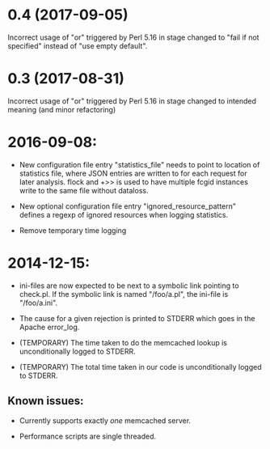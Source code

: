 0.4 (2017-09-05)
===

Incorrect usage of "or" triggered by Perl 5.16 in stage
changed to "fail if not specified" instead of "use empty default".


0.3 (2017-08-31)
===

Incorrect usage of "or" triggered by Perl 5.16 in stage changed to
intended meaning (and minor refactoring)


2016-09-08:
====

* New configuration file entry "statistics_file" needs to point to
  location of statistics file, where JSON entries are written to for
  each request for later analysis.  flock and +>> is used to have
  multiple fcgid instances write to the same file without dataloss.

* New optional configuration file entry "ignored_resource_pattern"
  defines a regexp of ignored resources when logging statistics.

* Remove temporary time logging

2014-12-15:
====

 * ini-files are now expected to be next to a symbolic link
   pointing to check.pl.  If the symbolic link is named "/foo/a.pl",
   the ini-file is "/foo/a.ini".

 * The cause for a given rejection is printed to STDERR which goes
   in the Apache error_log.

 * (TEMPORARY) The time taken to do the memcached lookup is
   unconditionally logged to STDERR.

 * (TEMPORARY) The total time taken in our code is unconditionally
   logged to STDERR.

Known issues:
----

 * Currently supports exactly _one_ memcached server.

 * Performance scripts are single threaded.
